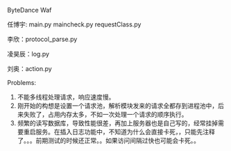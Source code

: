 ByteDance Waf

任博宇: main.py maincheck.py requestClass.py

李欣：protocol_parse.py

凌昊辰：log.py

刘奥：action.py


Problems:

1. 不能多线程处理请求，响应速度慢。
2. 刚开始的构想是设置一个请求池，解析模块发来的请求全都存到进程池中，后来失败了，占用内存太多，不如一次处理一个请求的顺序执行。
3. 频繁的读写数据库，导致性能很差，再加上服务器也是自己写的，经常挂掉需要重启服务。在插入日志功能中，不知道为什么会直接卡死，，只能先注释了。。。前期测试的时候还正常。。如果访问间隔过快也可能会卡死。。

